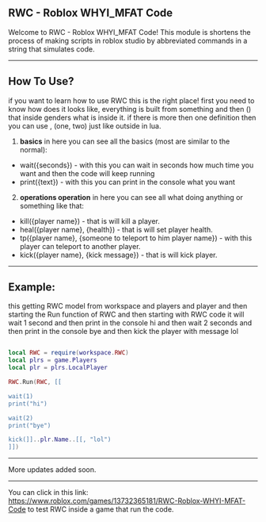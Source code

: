 **RWC - Roblox WHYI_MFAT Code**
-

Welcome to RWC - Roblox WHYI_MFAT Code!
This module is shortens the process of making scripts in roblox studio by abbreviated commands in a string that simulates code.

-------
**How To Use?**
-

if you want to learn how to use RWC this is the right place!
first you need to know how does it looks like, everything is built from something and then () that inside genders what is inside it.
if there is more then one definition then you can use , (one, two) just like outside in lua.


1. **basics** in here you can see all the basics (most are similar to the normal):

* wait({seconds}) - with this you can wait in seconds how much time you want and then the code will keep running
* print({text}) - with this you can print in the console what you want


2. **operations operation** in here you can see all what doing anything or something like that:

* kill({player name}) - that is will kill a player.
* heal({player name}, {health}) - that is will set player health.
* tp({player name}, {someone to teleport to him player name}) - with this player can teleport to another player.
* kick({player name}, {kick message}) - that is will kick player.

-------
**Example:**
-
this getting RWC model from workspace and players and player and then starting the Run function of RWC and then starting with RWC code it will wait 1 second and then print in the console hi and then wait 2 seconds and then print in the console bye and then kick the player with message lol


```lua

local RWC = require(workspace.RWC)
local plrs = game.Players
local plr = plrs.LocalPlayer

RWC.Run(RWC, [[

wait(1)
print("hi")

wait(2)
print("bye")

kick(]]..plr.Name..[[, "lol")
]])
```


-------
More updates added soon.

-------
You can click in this link: https://www.roblox.com/games/13732365181/RWC-Roblox-WHYI-MFAT-Code
to test RWC inside a game that run the code.
